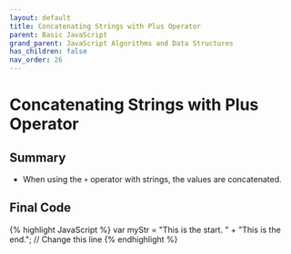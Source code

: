 ```yaml
---
layout: default
title: Concatenating Strings with Plus Operator
parent: Basic JavaScript
grand_parent: JavaScript Algorithms and Data Structures
has_children: false
nav_order: 26
---
```

# Concatenating Strings with Plus Operator
## Summary
- When using the `+` operator with strings, the values are concatenated.

## Final Code

{% highlight JavaScript %}
var myStr = "This is the start. " + "This is the end."; // Change this line
{% endhighlight %}